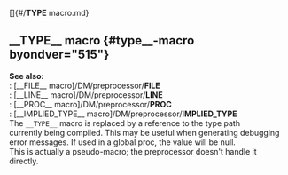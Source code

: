 []{#/__TYPE__ macro.md}    
## \_\_TYPE\_\_ macro {#type__-macro byondver="515"}    
**See also:**    
:   [\_\_FILE\_\_ macro]/DM/preprocessor/__FILE__    
:   [\_\_LINE\_\_ macro]/DM/preprocessor/__LINE__    
:   [\_\_PROC\_\_ macro]/DM/preprocessor/__PROC__    
:   [\_\_IMPLIED_TYPE\_\_ macro]/DM/preprocessor/__IMPLIED_TYPE__    
The `__TYPE__` macro is replaced by a reference to the type path    
currently being compiled. This may be useful when generating debugging    
error messages. If used in a global proc, the value will be null.    
This is actually a pseudo-macro; the preprocessor doesn\'t handle it    
directly.  